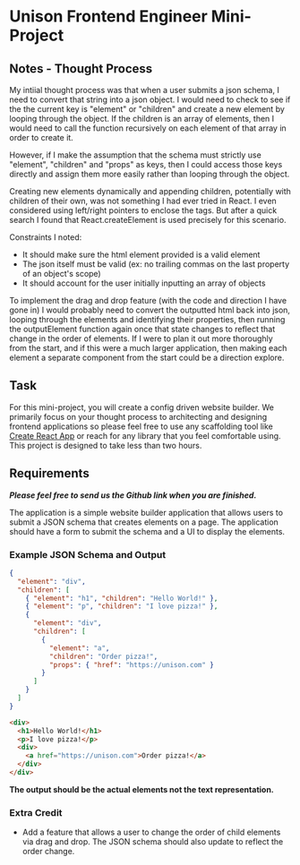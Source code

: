 # Unison Frontend Engineer Mini-Project

## Notes - Thought Process

My intiial thought process was that when a user submits a json schema, I need to convert that string into a json object. I would need to check to see if the the current key is "element" or "children" and create a new element by looping through the object. If the children is an array of elements, then I would need to call the function recursively on each element of that array in order to create it.

However, if I make the assumption that the schema must strictly use "element", "children" and "props" as keys, then I could access those keys directly and assign them more easily rather than looping through the object.

Creating new elements dynamically and appending children, potentially with children of their own, was not something I had ever tried in React. I even considered using left/right pointers to enclose the tags. But after a quick search I found that React.createElement is used precisely for this scenario.

Constraints I noted:

- It should make sure the html element provided is a valid element
- The json itself must be valid (ex: no trailing commas on the last property of an object's scope)
- It should account for the user initially inputting an array of objects

To implement the drag and drop feature (with the code and direction I have gone in) I would probably need to convert the outputted html back into json, looping through the elements and identifying their properties, then running the outputElement function again once that state changes to reflect that change in the order of elements. If I were to plan it out more thoroughly from the start, and if this were a much larger application, then making each element a separate component from the start could be a direction explore.

## Task

For this mini-project, you will create a config driven website builder. We primarily focus on your thought process to architecting and designing frontend applications so please feel free to use any scaffolding tool like [Create React App](https://create-react-app.dev/) or reach for any library that you feel comfortable using. This project is designed to take less than two hours.

## Requirements

_**Please feel free to send us the Github link when you are finished.**_

The application is a simple website builder application that allows users to submit a JSON schema that creates elements on a page. The application should have a form to submit the schema and a UI to display the elements.

### Example JSON Schema and Output

```json
{
  "element": "div",
  "children": [
    { "element": "h1", "children": "Hello World!" },
    { "element": "p", "children": "I love pizza!" },
    {
      "element": "div",
      "children": [
        {
          "element": "a",
          "children": "Order pizza!",
          "props": { "href": "https://unison.com" }
        }
      ]
    }
  ]
}
```

```html
<div>
  <h1>Hello World!</h1>
  <p>I love pizza!</p>
  <div>
    <a href="https://unison.com">Order pizza!</a>
  </div>
</div>
```

**The output should be the actual elements not the text representation.**

### Extra Credit

- Add a feature that allows a user to change the order of child elements via drag and drop. The JSON schema should also update to reflect the order change.
